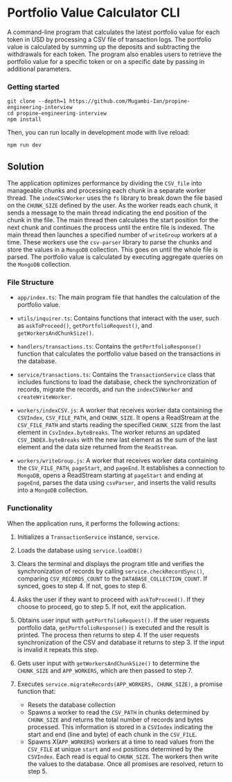 # Portfolio Value Calculator CLI

A command-line program that calculates the latest portfolio value for each token in USD by processing a CSV file of transaction logs. The portfolio value is calculated by summing up the deposits and subtracting the withdrawals for each token. The program also enables users to retrieve the portfolio value for a specific token or on a specific date by passing in additional parameters.


### Getting started

```shell
git clone --depth=1 https://github.com/Mugambi-Ian/propine-engineering-interview
cd propine-engineering-interview
npm install
```

Then, you can run locally in development mode with live reload:

```shell
npm run dev
```

## Solution

The application optimizes performance by dividing the `CSV_file` into manageable chunks and processing each chunk in a separate worker thread. The `indexCSVWorker` uses the `fs` library to break down the file based on the `CHUNK_SIZE` defined by the user. As the worker reads each chunk, it sends a message to the main thread indicating the end position of the chunk in the file. The main thread then calculates the start position for the next chunk and continues the process until the entire file is indexed. The main thread then launches a specified number of `writeGroup` workers at a time. These workers use the `csv-parser` library to parse the chunks  and store the values in a `MongoDB` collection. This goes on until the whole file is parsed. The portfolio value is calculated by executing aggregate queries on the `MongoDB` collection.

### File Structure
- `app/index.ts`: The main program file that handles the calculation of the portfolio value.

- `utils/inquirer.ts`: Contains functions that interact with the user, such as `askToProceed()`, `getPortfolioRequest()`, and `getWorkersAndChunkSize()`.

- `handlers/transactions.ts`: Contains the `getPortfolioResponse()` function that calculates the portfolio value based on the transactions in the database.

- `service/transactions.ts`: Contains the `TransactionService` class that includes functions to load the database, check the synchronization of records, migrate the records, and run the `indexCSVWorker` and `createWriteWorker`.

- `workers/indexCSV.js`: A worker that receives worker data containing the `CSVIndex`, `CSV_FILE_PATH`, and `CHUNK_SIZE`. It opens a ReadStream at the `CSV_FILE_PATH` and starts reading the specified `CHUNK_SIZE` from the last element in `CsvIndex.byteBreaks`. The worker returns an updated `CSV_INDEX.byteBreaks` with the new last element as the sum of the last element and the data size returned from the `ReadStream`.

- `workers/writeGroup.js`: A worker that receives worker data containing the `CSV_FILE_PATH`, `pageStart`, and `pageEnd`. It establishes a connection to `MongoDB`, opens a ReadStream starting at `pageStart` and ending at `pageEnd`, parses the data using `csvParser`, and inserts the valid results into a `MongoDB` collection.


### Functionality

When the application runs, it performs the following actions:

1. Initializes a `TransactionService` instance, `service`.

2. Loads the database using `service.loadDB()`

3. Clears the terminal and displays the program title and verifies the synchronization of records by calling `service.checkRecordSync()`, comparing `CSV_RECORDS_COUNT` to the `DATABASE_COLLECTION_COUNT`. If synced, goes to step 4. If not, goes to step 6.

4. Asks the user if they want to proceed with `askToProceed()`. If they choose to proceed, go to step 5. If not, exit the application.

5. Obtains user input with `getPortfolioRequest()`. If the user requests portfolio data, `getPortfolioResponse()` is executed and the result is printed. The process then returns to step 4. If the user requests synchronization of the CSV and database it returns to step 3. If the input is invalid it repeats this step.

6. Gets user input with `getWorkersAndChunkSize()` to determine the `CHUNK_SIZE` and `APP_WORKERS`, which are then passed to step 7.

7. Executes `service.migrateRecords(APP_WORKERS, CHUNK_SIZE)`, a promise function that:
    - Resets the database collection
    - Spawns a worker to read the `CSV_PATH` in chunks determined by `CHUNK_SIZE` and returns the total number of records and bytes processed. This information is stored in a `CSVIndex` indicating the start and end (line and byte) of each chunk in the `CSV_FILE`.
    - Spawns X(`APP_WORKERS`) workers at a time to read values from the `CSV_FILE` at unique `start` and `end` positions determined by the `CSVIndex`. Each read is equal to `CHUNK_SIZE`. The workers then write the values to the database. Once all promises are resolved, return to step 5.


